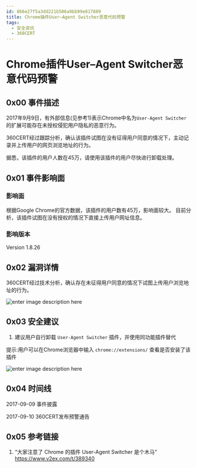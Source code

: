 ```yaml
---
id: 866e27f5a3dd221b506a9bb99e817889
title: Chrome插件User–Agent Switcher恶意代码预警
tags: 
  - 安全资讯
  - 360CERT
---
```


# Chrome插件User–Agent Switcher恶意代码预警

0x00 事件描述
---------


2017年9月9日，有外部信息(见参考1)表示Chrome中名为`User-Agent Switcher`的扩展可能存在未授权侵犯用户隐私的恶意行为。


360CERT经过跟踪分析，确认该插件试图在没有征得用户同意的情况下，主动记录并上传用户的网页浏览地址的行为。


据悉，该插件的用户人数在45万，请使用该插件的用户尽快进行卸载处理。


0x01 事件影响面
----------


### 影响面


根据Google Chrome的官方数据，该插件的用户数有45万，影响面较大。
目前分析，该插件试图在没有授权的情况下直接上传用户网址信息。


### 影响版本


Version 1.8.26


0x02 漏洞详情
---------


360CERT经过技术分析，确认存在未征得用户同意的情况下试图上传用户浏览地址的行为。


![enter image description here](https://cert.360.cn/static/fileimg/1_1504974415.png "enter image title here")


0x03 安全建议
---------


1. 建议用户自行卸载 `User-Agent Switcher` 插件，并使用同功能插件替代


提示:用户可以在Chrome浏览器中输入 `chrome://extensions/` 查看是否安装了该插件


![enter image description here](https://cert.360.cn/static/fileimg/2_1504974428.png "enter image title here")


0x04 时间线
--------


2017-09-09 事件披露


2017-09-10 360CERT发布预警通告


0x05 参考链接
---------


1. “大家注意了 Chrome 的插件 User-Agent Switcher 是个木马”  
<https://www.v2ex.com/t/389340>


